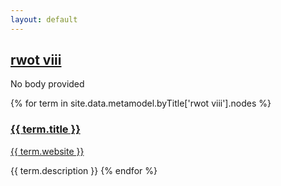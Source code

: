 ```yaml
---
layout: default
---
```

<style>
.initial-content {
  padding-left:5%;
  padding-right:25px;
}
</style>

## <a href='/_pages/embed?t=rwot viii'>rwot viii</a>

No body provided








{% for term in site.data.metamodel.byTitle['rwot viii'].nodes %}
### <a href='/_pages/embed?t={{ term.title }}'>{{ term.title }}</a>

<a href='{{ term.website }}'>{{ term.website }}</a>

{{ term.description }}
{% endfor %}
